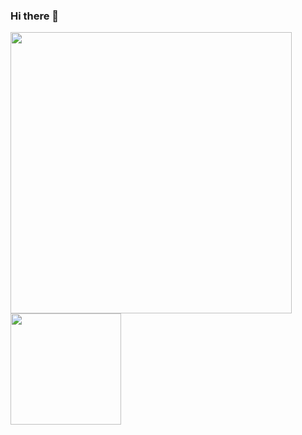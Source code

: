 ### Hi there 🖖

<a href="https://github.com/exuanbo?tab=repositories&type=source"><img src="https://github-readme-stats.exuanbo.vercel.app/api?username=exuanbo&show_icons=true" width="450px"></a>
<a href="https://github.com/exuanbo?tab=repositories&type=source"><img src="https://github-readme-stats.exuanbo.vercel.app/api/top-langs/?username=exuanbo&hide_title=true&layout=compact&card_width=250&hide=html,css&langs_count=7" height="177.27px"></a>
